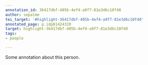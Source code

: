 ```yaml
---
annotation_id: 36417dbf-405b-4ef4-a9f7-81e3d6c10f40
author: sepalme
tei_target: '#highlight-36417dbf-405b-4ef4-a9f7-81e3d6c10f40'
annotated_page: p.idp81424320
target: highlight-36417dbf-405b-4ef4-a9f7-81e3d6c10f40
tags:
- people

---
```

Some annotation about this person.